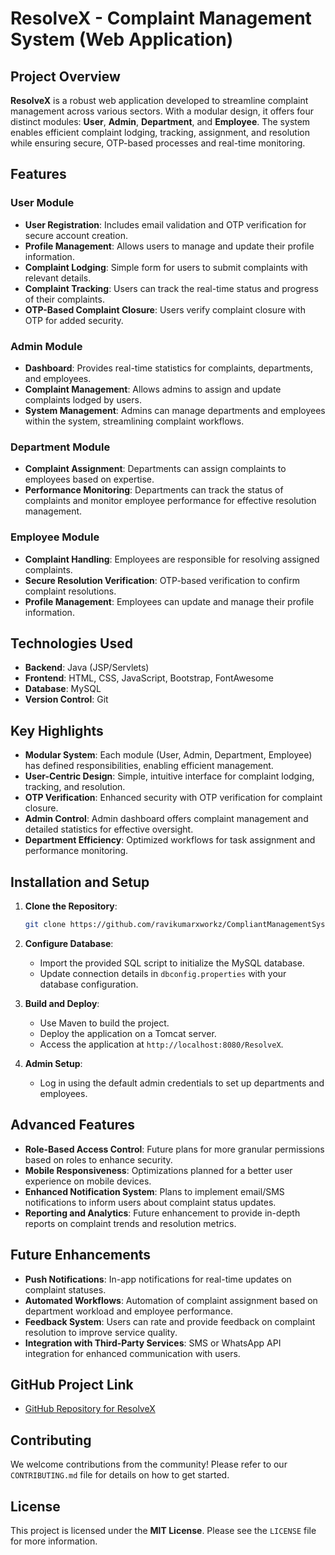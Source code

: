 # ResolveX - Complaint Management System (Web Application)

## Project Overview
**ResolveX** is a robust web application developed to streamline complaint management across various sectors. With a modular design, it offers four distinct modules: **User**, **Admin**, **Department**, and **Employee**. The system enables efficient complaint lodging, tracking, assignment, and resolution while ensuring secure, OTP-based processes and real-time monitoring.

## Features

### User Module
- **User Registration**: Includes email validation and OTP verification for secure account creation.
- **Profile Management**: Allows users to manage and update their profile information.
- **Complaint Lodging**: Simple form for users to submit complaints with relevant details.
- **Complaint Tracking**: Users can track the real-time status and progress of their complaints.
- **OTP-Based Complaint Closure**: Users verify complaint closure with OTP for added security.

### Admin Module
- **Dashboard**: Provides real-time statistics for complaints, departments, and employees.
- **Complaint Management**: Allows admins to assign and update complaints lodged by users.
- **System Management**: Admins can manage departments and employees within the system, streamlining complaint workflows.

### Department Module
- **Complaint Assignment**: Departments can assign complaints to employees based on expertise.
- **Performance Monitoring**: Departments can track the status of complaints and monitor employee performance for effective resolution management.

### Employee Module
- **Complaint Handling**: Employees are responsible for resolving assigned complaints.
- **Secure Resolution Verification**: OTP-based verification to confirm complaint resolutions.
- **Profile Management**: Employees can update and manage their profile information.

## Technologies Used
- **Backend**: Java (JSP/Servlets)
- **Frontend**: HTML, CSS, JavaScript, Bootstrap, FontAwesome
- **Database**: MySQL
- **Version Control**: Git

## Key Highlights
- **Modular System**: Each module (User, Admin, Department, Employee) has defined responsibilities, enabling efficient management.
- **User-Centric Design**: Simple, intuitive interface for complaint lodging, tracking, and resolution.
- **OTP Verification**: Enhanced security with OTP verification for complaint closure.
- **Admin Control**: Admin dashboard offers complaint management and detailed statistics for effective oversight.
- **Department Efficiency**: Optimized workflows for task assignment and performance monitoring.

## Installation and Setup

1. **Clone the Repository**:
   ```bash
   git clone https://github.com/ravikumarxworkz/CompliantManagementSystem-spring-mvc.git
   ```

2. **Configure Database**:
   - Import the provided SQL script to initialize the MySQL database.
   - Update connection details in `dbconfig.properties` with your database configuration.

3. **Build and Deploy**:
   - Use Maven to build the project.
   - Deploy the application on a Tomcat server.
   - Access the application at `http://localhost:8080/ResolveX`.

4. **Admin Setup**:
   - Log in using the default admin credentials to set up departments and employees.

## Advanced Features
- **Role-Based Access Control**: Future plans for more granular permissions based on roles to enhance security.
- **Mobile Responsiveness**: Optimizations planned for a better user experience on mobile devices.
- **Enhanced Notification System**: Plans to implement email/SMS notifications to inform users about complaint status updates.
- **Reporting and Analytics**: Future enhancement to provide in-depth reports on complaint trends and resolution metrics.

## Future Enhancements
- **Push Notifications**: In-app notifications for real-time updates on complaint statuses.
- **Automated Workflows**: Automation of complaint assignment based on department workload and employee performance.
- **Feedback System**: Users can rate and provide feedback on complaint resolution to improve service quality.
- **Integration with Third-Party Services**: SMS or WhatsApp API integration for enhanced communication with users.

## GitHub Project Link
- [GitHub Repository for ResolveX](https://github.com/ravikumarxworkz/CompliantManagementSystem-spring-mvc.git)

## Contributing
We welcome contributions from the community! Please refer to our `CONTRIBUTING.md` file for details on how to get started.

## License
This project is licensed under the **MIT License**. Please see the `LICENSE` file for more information.
